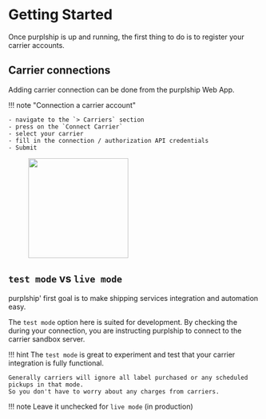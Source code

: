 # Getting Started

Once purplship is up and running, the first thing to do is to register your carrier accounts.

## Carrier connections

Adding carrier connection can be done from the purplship Web App.

!!! note "Connection a carrier account"

    - navigate to the `> Carriers` section
    - press on the `Connect Carrier`
    - select your carrier
    - fill in the connection / authorization API credentials
    - Submit

<figure>
  <img src="/tutos/carrier-connection.gif" height="200" />
</figure>

## `test mode` vs `live mode`

purplship' first goal is to make shipping services integration and automation easy. 

The `test mode` option here is suited for development. By checking the during your connection, 
you are instructing purplship to connect to the carrier sandbox server.

!!! hint
    The `test mode` is great to experiment and test that your carrier integration is fully functional.

    Generally carriers will ignore all label purchased or any scheduled pickups in that mode.
    So you don't have to worry about any charges from carriers.

!!! note
    Leave it unchecked for `live mode` (in production)
